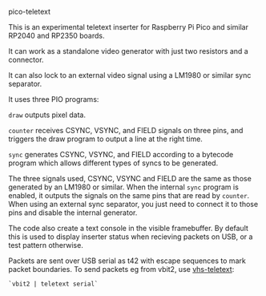 pico-teletext

This is an experimental teletext inserter for Raspberry Pi Pico and similar RP2040 and RP2350 boards.

It can work as a standalone video generator with just two resistors and a connector.

It can also lock to an external video signal using a LM1980 or similar sync separator.

It uses three PIO programs:

`draw` outputs pixel data.

`counter` receives CSYNC, VSYNC, and FIELD signals on three pins, and triggers the draw program to output a line at the right time.

`sync` generates CSYNC, VSYNC, and FIELD according to a bytecode program which allows different types of syncs to be generated.

The three signals used, CSYNC, VSYNC and FIELD are the same as those generated by an LM1980 or similar. When the internal
`sync` program is enabled, it outputs the signals on the same pins that are read by `counter`. When using an external 
sync separator, you just need to connect it to those pins and disable the internal generator.

The code also create a text console in the visible framebuffer. By default this is used to display inserter status when
recieving packets on USB, or a test pattern otherwise.

Packets are sent over USB serial as t42 with escape sequences to mark packet boundaries. To send packets eg from vbit2, use [vhs-teletext](https://github.com/ali1234/vhs-teletext):

    `vbit2 | teletext serial`